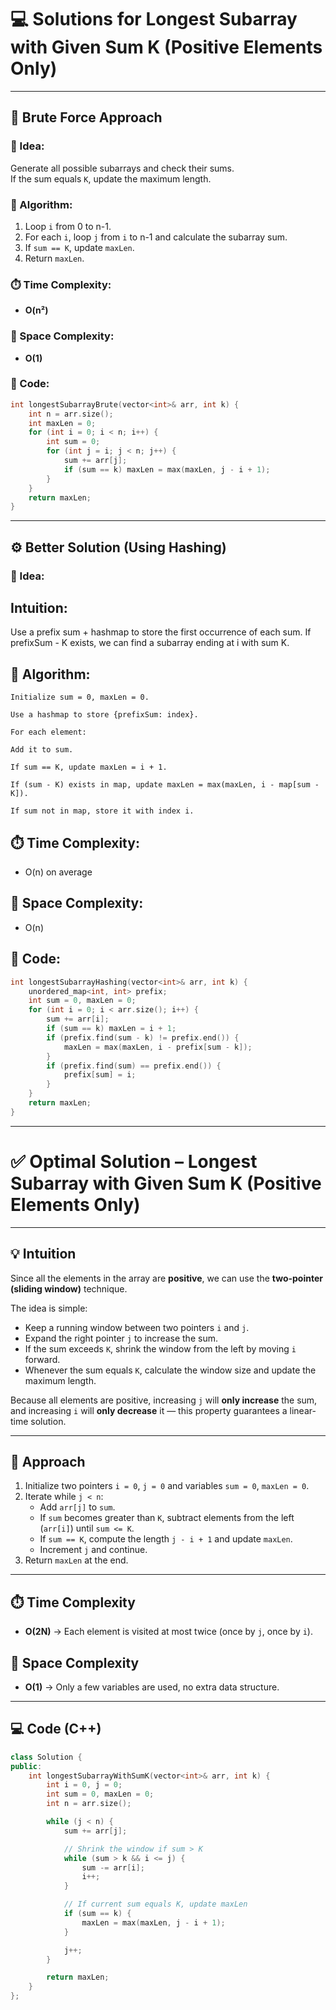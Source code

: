 # 💻 Solutions for Longest Subarray with Given Sum K (Positive Elements Only)

---

## 🧠 Brute Force Approach

### 🔹 Idea:
Generate all possible subarrays and check their sums.  
If the sum equals `K`, update the maximum length.

### 🧩 Algorithm:
1. Loop `i` from 0 to n-1.
2. For each `i`, loop `j` from `i` to n-1 and calculate the subarray sum.
3. If `sum == K`, update `maxLen`.
4. Return `maxLen`.

### ⏱️ Time Complexity:
- **O(n²)**  
### 💾 Space Complexity:
- **O(1)**

### 🧩 Code:
```cpp
int longestSubarrayBrute(vector<int>& arr, int k) {
    int n = arr.size();
    int maxLen = 0;
    for (int i = 0; i < n; i++) {
        int sum = 0;
        for (int j = i; j < n; j++) {
            sum += arr[j];
            if (sum == k) maxLen = max(maxLen, j - i + 1);
        }
    }
    return maxLen;
}
```
---

## ⚙️ Better Solution (Using Hashing)
### 🔹 Idea:

## Intuition:
Use a prefix sum + hashmap to store the first occurrence of each sum.
If prefixSum - K exists, we can find a subarray ending at i with sum K.

## 🧩 Algorithm:

    Initialize sum = 0, maxLen = 0.

    Use a hashmap to store {prefixSum: index}.

    For each element:

    Add it to sum.

    If sum == K, update maxLen = i + 1.

    If (sum - K) exists in map, update maxLen = max(maxLen, i - map[sum - K]).

    If sum not in map, store it with index i.

## ⏱️ Time Complexity:

 - O(n) on average

## 💾 Space Complexity:

- O(n)

## 🧩 Code:
```cpp
int longestSubarrayHashing(vector<int>& arr, int k) {
    unordered_map<int, int> prefix;
    int sum = 0, maxLen = 0;
    for (int i = 0; i < arr.size(); i++) {
        sum += arr[i];
        if (sum == k) maxLen = i + 1;
        if (prefix.find(sum - k) != prefix.end()) {
            maxLen = max(maxLen, i - prefix[sum - k]);
        }
        if (prefix.find(sum) == prefix.end()) {
            prefix[sum] = i;
        }
    }
    return maxLen;
}
```

---

# ✅ Optimal Solution – Longest Subarray with Given Sum K (Positive Elements Only)

---

## 💡 Intuition
Since all the elements in the array are **positive**, we can use the **two-pointer (sliding window)** technique.

The idea is simple:
- Keep a running window between two pointers `i` and `j`.
- Expand the right pointer `j` to increase the sum.
- If the sum exceeds `K`, shrink the window from the left by moving `i` forward.
- Whenever the sum equals `K`, calculate the window size and update the maximum length.

Because all elements are positive, increasing `j` will **only increase** the sum, and increasing `i` will **only decrease** it — this property guarantees a linear-time solution.

---

## 🧠 Approach
1. Initialize two pointers `i = 0`, `j = 0` and variables `sum = 0`, `maxLen = 0`.
2. Iterate while `j < n`:
   - Add `arr[j]` to `sum`.
   - If `sum` becomes greater than `K`, subtract elements from the left (`arr[i]`) until `sum <= K`.
   - If `sum == K`, compute the length `j - i + 1` and update `maxLen`.
   - Increment `j` and continue.
3. Return `maxLen` at the end.

---

## ⏱️ Time Complexity
- **O(2N)** → Each element is visited at most twice (once by `j`, once by `i`).

## 💾 Space Complexity
- **O(1)** → Only a few variables are used, no extra data structure.

---

## 💻 Code (C++)
```cpp
class Solution {
public:
    int longestSubarrayWithSumK(vector<int>& arr, int k) {
        int i = 0, j = 0;
        int sum = 0, maxLen = 0;
        int n = arr.size();

        while (j < n) {
            sum += arr[j];

            // Shrink the window if sum > K
            while (sum > k && i <= j) {
                sum -= arr[i];
                i++;
            }

            // If current sum equals K, update maxLen
            if (sum == k) {
                maxLen = max(maxLen, j - i + 1);
            }

            j++;
        }

        return maxLen;
    }
};
```

